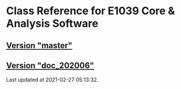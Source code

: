 # Class Reference for E1039 Core & Analysis Software
## [Version "master"](master/)
## [Version "doc_202006"](doc_202006/)
Last updated at 2021-02-27 05:13:32.
